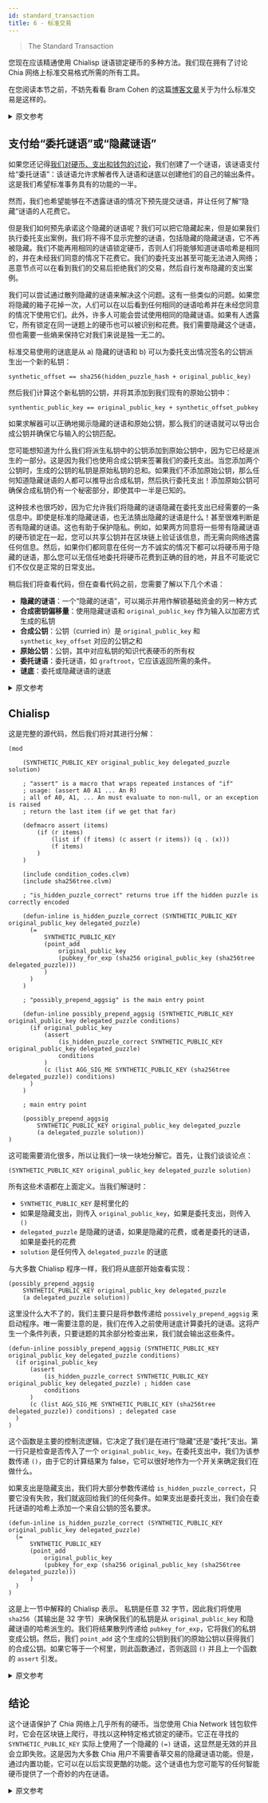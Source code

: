 ```yaml
---
id: standard_transaction
title: 6 - 标准交易
---
```


> The Standard Transaction

您现在应该精通使用 Chialisp 谜语锁定硬币的多种方法。我们现在拥有了讨论 Chia 网络上标准交易格式所需的所有工具。

在您阅读本节之前，不妨先看看 Bram Cohen 的这篇[博客文章](https://www.chia.net/2021/05/27/Agrgregated-Sigs-Taproot-Graftroot.html)关于为什么标准交易是这样的。

<details>
<summary>原文参考</summary>

You should now be well versed in a number of ways to lock up a coin using a Chialisp puzzle.
We have all the tools we need now to talk about the standard transaction format on the Chia network.

Before you go through this section, it may be worth it to check out this [blog post](https://www.chia.net/2021/05/27/Agrgregated-Sigs-Taproot-Graftroot.html) by Bram Cohen on why the standard transaction is the way it is.

</details>

## 支付给“委托谜语”或“隐藏谜语”

如果您还记得[我们对硬币、支出和钱包的讨论](/docs/coins_spends_and_wallets)，我们创建了一个谜语，该谜语支付给“委托谜语”：该谜语允许求解者传入谜语和谜底以创建他们的自己的输出条件。这是我们希望标准事务具有的功能的一半。

然而，我们也希望能够在不透露谜语的情况下预先提交谜语，并让任何了解“隐藏”谜语的人花费它。

但是我们如何预先承诺这个隐藏的谜语呢？我们可以把它隐藏起来，但是如果我们执行委托支出案例，我们将不得不显示完整的谜语，包括隐藏的隐藏谜语，它不再被隐藏。我们不能再用相同的谜语锁定硬币，否则人们将能够知道谜语哈希是相同的，并在未经我们同意的情况下花费它。我们的委托支出甚至可能无法进入网络；恶意节点可以在看到我们的交易后拒绝我们的交易，然后自行发布隐藏的支出案例。

我们可以尝试通过散列隐藏的谜语来解决这个问题。这有一些类似的问题。如果您将隐藏的箱子花掉一次，人们可以在以后看到任何相同的谜语哈希并在未经您同意的情况下使用它们。此外，许多人可能会尝试使用相同的隐藏谜语。如果有人透露它，所有锁定在同一谜题上的硬币也可以被识别和花费。我们需要隐藏这个谜语，但也需要一些熵来保持它对我们来说是独一无二的。

标准交易使用的谜底是从 a) 隐藏的谜语和 b) 可以为委托支出情况签名的公钥派生出一个新的私钥：

`synthetic_offset == sha256(hidden_puzzle_hash + original_public_key)`

然后我们计算这个新私钥的公钥，并将其添加到我们现有的原始公钥中：

`synthentic_public_key == original_public_key + synthetic_offset_pubkey`

如果求解器可以正确地揭示隐藏的谜语和原始公钥，那么我们的谜语就可以导出合成公钥并确保它与输入的公钥匹配。

您可能想知道为什么我们将派生私钥中的公钥添加到原始公钥中，因为它已经是派生的一部分。这是因为我们也使用合成公钥来签署我们的委托支出。当您添加两个公钥时，生成的公钥的私钥是原始私钥的总和。如果我们不添加原始公钥，那么任何知道隐藏谜语的人都可以推导出合成私钥，然后执行委托支出！添加原始公钥可确保合成私钥仍有一个秘密部分，即使其中一半是已知的。

这种技术也很巧妙，因为它允许我们将隐藏的谜语隐藏在委托支出已经需要的一条信息中。即使是标准的隐藏谜语，也无法猜出隐藏的谜语是什么！甚至很难判断是否有隐藏的谜语。这也有助于保护隐私。例如，如果两方同意将一些带有隐藏谜语的硬币锁定在一起，您可以共享公钥并在区块链上验证该信息，而无需向网络透露任何信息。然后，如果你们都同意在任何一方不诚实的情况下都可以将硬币用于隐藏的谜语，那么您可以无信任地委托将硬币花费到正确的目的地，并且不可能说它们不仅仅是正常的日常支出。

稍后我们将查看代码，但在查看代码之前，您需要了解以下几个术语：

* **隐藏的谜语**：一个“隐藏的谜语”，可以揭示并用作解锁基础资金的另一种方式
* **合成密钥偏移量**：使用隐藏谜语和 `original_public_key` 作为输入以加密方式生成的私钥
* **合成公钥**：公钥（curried in）是 `original_public_key` 和 `synthetic_key_offset` 对应的公钥之和
* **原始公钥**：公钥，其中对应私钥的知识代表硬币的所有权
* **委托谜语**：委托谜语，如 `graftroot`，它应该返回所需的条件。
* **谜底**：委托或隐藏谜语的谜底

<details>
<summary>原文参考</summary>

- ## Pay to "Delegated Puzzle" or "Hidden Puzzle"

If you remember from [our discussion of coins, spends, and wallets](/docs/coins_spends_and_wallets) we created a puzzle that paid to a "delegated puzzle": a puzzle that allows the solver to pass in a puzzle and solution to create their own conditions for the output.
This is one half of the functionality we want our standard transaction to have.

However, we also want the ability to pre-commit to a puzzle without revealing it, and let anybody with the knowledge of the "hidden" puzzle spend it.

But how do we pre-commit to this hidden puzzle?  We can curry it in, but if we perform the delegated spend case we will have to reveal the full puzzle including the curried in hidden puzzle and it will no longer be hidden.
We can't lock up a coin with the same puzzle anymore, or else people will be able to tell that the puzzle hash is the same and spend it without our consent.
Our delegated spend might not even make it to the network; a malicious node can just deny our transaction after seeing it and then publish the hidden spend case on their own.

We can attempt to solve this by hashing the hidden puzzle.
This has some similar problems.
If you spend the hidden case even once, people can see any identical puzzle hashes later and spend them without your consent.
Furthermore, many people may try to use the same hidden puzzle.
If anyone reveals it, all coins locked up with that same puzzle can also be identified and spent.
We need the puzzle to be hidden, but also have some entropy that keeps it unique to us.

The solution that the standard transaction uses is to derive a new private key from a) the hidden puzzle and b) the public key that can sign for the delegated spend case:

`synthetic_offset == sha256(hidden_puzzle_hash + original_public_key)`

We then calculate the public key of this new private key, and add it to our existing original public key:

`synthentic_public_key == original_public_key + synthetic_offset_pubkey`

If the solver can correctly reveal BOTH the hidden puzzle and the original public key, then our puzzle can derive the synthetic public key and make sure that it matches the one that is curried in.

You may wonder why we add the public key from our derived private key to the original public key when it's already part of the derivation.
This is because we use the synthetic public key to sign for our delegated spends as well.
When you add two public keys, the private key for the resulting public key is the sum of the original private keys.
If we didn't add the original public key then anyone who knew the hidden puzzle could derive the synthetic private key and could then perform delegated spends!  Adding original public key ensures that there is still a secret component of the synthetic private key, even though half of can be known.

This technique is also neat because it allows us to hide the hidden puzzle in a piece of information that was already necessary for the delegated spend.
It's impossible to guess what the hidden puzzle is, even if it's a standard hidden puzzle!  It's even hard to tell if there's a hidden puzzle at all.
This can also contribute to privacy.
For example, if two parties agree to lock up some coins with a hidden puzzle together, you can share pubkeys and verify that information on the blockchain without revealing anything to the network.
Then, if you both agree that the coins *can* be spent with the hidden puzzle if either party is dishonest, you can trustlessly delegated spend the coins to the correct destinations and it's impossible to tell that they are not just normal everyday spends.

We'll look at the code in a moment, but here's a few terms to know before you look at it:

* **hidden puzzle**: a "hidden puzzle" that can be revealed and used as an alternate way to unlock the underlying funds
* **synthetic key offset**: a private key cryptographically generated using the hidden puzzle and `original_public_key` as inputs
* **synthetic public key**: the public key (curried in) that is the sum of `original_public_key` and the public key corresponding to `synthetic_key_offset`
* **original public key**: a public key, where knowledge of the corresponding private key represents ownership of the coin
* **delegated puzzle**: a delegated puzzle, as in "graftroot", which should return the desired conditions.
* **solution**: the solution to the delegated or hidden puzzle

</details>

## Chialisp

这是完整的源代码，然后我们将对其进行分解：

```chialisp
(mod

    (SYNTHETIC_PUBLIC_KEY original_public_key delegated_puzzle solution)

    ; "assert" is a macro that wraps repeated instances of "if"
    ; usage: (assert A0 A1 ... An R)
    ; all of A0, A1, ... An must evaluate to non-null, or an exception is raised
    ; return the last item (if we get that far)

    (defmacro assert (items)
        (if (r items)
            (list if (f items) (c assert (r items)) (q . (x)))
            (f items)
        )
    )

    (include condition_codes.clvm)
    (include sha256tree.clvm)

    ; "is_hidden_puzzle_correct" returns true iff the hidden puzzle is correctly encoded

    (defun-inline is_hidden_puzzle_correct (SYNTHETIC_PUBLIC_KEY original_public_key delegated_puzzle)
      (=
          SYNTHETIC_PUBLIC_KEY
          (point_add
              original_public_key
              (pubkey_for_exp (sha256 original_public_key (sha256tree delegated_puzzle)))
          )
      )
    )

    ; "possibly_prepend_aggsig" is the main entry point

    (defun-inline possibly_prepend_aggsig (SYNTHETIC_PUBLIC_KEY original_public_key delegated_puzzle conditions)
      (if original_public_key
          (assert
              (is_hidden_puzzle_correct SYNTHETIC_PUBLIC_KEY original_public_key delegated_puzzle)
              conditions
          )
          (c (list AGG_SIG_ME SYNTHETIC_PUBLIC_KEY (sha256tree delegated_puzzle)) conditions)
      )
    )

    ; main entry point

    (possibly_prepend_aggsig
        SYNTHETIC_PUBLIC_KEY original_public_key delegated_puzzle
        (a delegated_puzzle solution))
)
```

这可能需要消化很多，所以让我们一块一块地分解它。首先，让我们谈谈论点：

```
(SYNTHETIC_PUBLIC_KEY original_public_key delegated_puzzle solution)
```

所有这些术语都在上面定义。当我们解谜时：
* `SYNTHETIC_PUBLIC_KEY` 是柯里化的
* 如果是隐藏支出，则传入 `original_public_key`，如果是委托支出，则传入 `()`
* `delegated_puzzle` 是隐藏的谜语，如果是隐藏的花费，或者是委托的谜语，如果是委托的花费
* `solution` 是任何传入 `delegated_puzzle` 的谜底

与大多数 Chialisp 程序一样，我们将从底部开始查看实现：

```chialisp
(possibly_prepend_aggsig
    SYNTHETIC_PUBLIC_KEY original_public_key delegated_puzzle
    (a delegated_puzzle solution))
```

这里没什么大不了的，我们主要只是将参数传递给 `possively_prepend_aggsig` 来启动程序。唯一需要注意的是，我们在传入之前使用谜底计算委托的谜语。这将产生一个条件列表，只要谜题的其余部分检查出来，我们就会输出这些条件。

```chialisp
(defun-inline possibly_prepend_aggsig (SYNTHETIC_PUBLIC_KEY original_public_key delegated_puzzle conditions)
  (if original_public_key
      (assert
          (is_hidden_puzzle_correct SYNTHETIC_PUBLIC_KEY original_public_key delegated_puzzle) ; hidden case
          conditions
      )
      (c (list AGG_SIG_ME SYNTHETIC_PUBLIC_KEY (sha256tree delegated_puzzle)) conditions) ; delegated case
  )
)
```

这个函数是主要的控制流逻辑，它决定了我们是在进行“隐藏”还是“委托”支出。第一行只是检查是否传入了一个 `original_public_key`。在委托支出中，我们为该参数传递 `()`，由于它的计算结果为 false，它可以很好地作为一个开关来确定我们在做什么。

如果支出是隐藏支出，我们将大部分参数传递给 `is_hidden_puzzle_correct`，只要它没有失败，我们就返回给我们的任何条件。如果支出是委托支出，我们会在委托谜语的哈希上添加一个来自公钥的签名要求。

```chialisp
(defun-inline is_hidden_puzzle_correct (SYNTHETIC_PUBLIC_KEY original_public_key delegated_puzzle)
  (=
      SYNTHETIC_PUBLIC_KEY
      (point_add
          original_public_key
          (pubkey_for_exp (sha256 original_public_key (sha256tree delegated_puzzle)))
      )
  )
)
```

这是上一节中解释的 Chialisp 表示。 私钥是任意 32 字节，因此我们将使用 `sha256`（其输出是 32 字节）来确保我们的私钥是从 `original_public_key` 和隐藏谜语的哈希派生的。我们将结果散列传递给 `pubkey_for_exp`，它将我们的私钥变成公钥。然后，我们 `point_add` 这个生成的公钥到我们的原始公钥以获得我们的合成公钥。如果它等于一个柯里，则此函数通过，否则返回 `()` 并且上一个函数的 `assert` 引发。

<details>
<summary>原文参考</summary>

- ## The Chialisp

Here's the full source and then we'll break it down:

```chialisp
(mod

    (SYNTHETIC_PUBLIC_KEY original_public_key delegated_puzzle solution)

    ; "assert" is a macro that wraps repeated instances of "if"
    ; usage: (assert A0 A1 ... An R)
    ; all of A0, A1, ... An must evaluate to non-null, or an exception is raised
    ; return the last item (if we get that far)

    (defmacro assert (items)
        (if (r items)
            (list if (f items) (c assert (r items)) (q . (x)))
            (f items)
        )
    )

    (include condition_codes.clvm)
    (include sha256tree.clvm)

    ; "is_hidden_puzzle_correct" returns true iff the hidden puzzle is correctly encoded

    (defun-inline is_hidden_puzzle_correct (SYNTHETIC_PUBLIC_KEY original_public_key delegated_puzzle)
      (=
          SYNTHETIC_PUBLIC_KEY
          (point_add
              original_public_key
              (pubkey_for_exp (sha256 original_public_key (sha256tree delegated_puzzle)))
          )
      )
    )

    ; "possibly_prepend_aggsig" is the main entry point

    (defun-inline possibly_prepend_aggsig (SYNTHETIC_PUBLIC_KEY original_public_key delegated_puzzle conditions)
      (if original_public_key
          (assert
              (is_hidden_puzzle_correct SYNTHETIC_PUBLIC_KEY original_public_key delegated_puzzle)
              conditions
          )
          (c (list AGG_SIG_ME SYNTHETIC_PUBLIC_KEY (sha256tree delegated_puzzle)) conditions)
      )
    )

    ; main entry point

    (possibly_prepend_aggsig
        SYNTHETIC_PUBLIC_KEY original_public_key delegated_puzzle
        (a delegated_puzzle solution))
)
```

That's probably a lot to digest so let's break it down piece by piece.
First, let's talk about the arguments:

```
(SYNTHETIC_PUBLIC_KEY original_public_key delegated_puzzle solution)
```

All of these terms are defined above.
When we solve this puzzle:
* `SYNTHETIC_PUBLIC_KEY` is curried in
* We pass in `original_public_key` if it's the hidden spend or `()` if it's the delegated spend
* `delegated_puzzle` is the hidden puzzle if it's the hidden spend, or the delegated puzzle if it's the delegated spend
* `solution` is the solution to whatever is passed into `delegated_puzzle`

As with most Chialisp programs, we'll start looking at the implementation from the bottom:

```chialisp
(possibly_prepend_aggsig
    SYNTHETIC_PUBLIC_KEY original_public_key delegated_puzzle
    (a delegated_puzzle solution))
```

There's nothing much going on here, we're mostly just passing arguments to `possibly_prepend_aggsig` to start the program.
The only thing to note is that we're evaluating the delegated puzzle with the solution before passing it in.
This will result in a list of conditions that we will output as long as the rest of the puzzle checks out.

```chialisp
(defun-inline possibly_prepend_aggsig (SYNTHETIC_PUBLIC_KEY original_public_key delegated_puzzle conditions)
  (if original_public_key
      (assert
          (is_hidden_puzzle_correct SYNTHETIC_PUBLIC_KEY original_public_key delegated_puzzle) ; hidden case
          conditions
      )
      (c (list AGG_SIG_ME SYNTHETIC_PUBLIC_KEY (sha256tree delegated_puzzle)) conditions) ; delegated case
  )
)
```

This function is the main control flow logic that determines whether we're doing the "hidden" or "delegated" spend.
The first line just checks if an `original_public_key` was passed in.
In the delegated spend, we pass `()` for that argument, and since that evaluates to false, it works great as a switch to determine what we're doing.

If the spend is the hidden spend, we pass most of our parameters to `is_hidden_puzzle_correct` and, as long as it doesn't fail, we just return whatever conditions are given to us.
If the spend is the delegated spend, we prepend a signature requirement from the curried in public key on the hash of the delegated puzzle.

```chialisp
(defun-inline is_hidden_puzzle_correct (SYNTHETIC_PUBLIC_KEY original_public_key delegated_puzzle)
  (=
      SYNTHETIC_PUBLIC_KEY
      (point_add
          original_public_key
          (pubkey_for_exp (sha256 original_public_key (sha256tree delegated_puzzle)))
      )
  )
)
```

This is the Chialisp representation of what was explained in the section above.
A private key is any 32 bytes so we're going to use `sha256` (whose output is 32 bytes) to make sure our private key is derived from the `original_public_key` and the hash of the hidden puzzle.
We pass the resulting hash to `pubkey_for_exp` which turns our private key into a public key.
Then, we `point_add` this generated public key to our original pubkey to get our synthetic public key.
If it equals the curried in one, this function passes, otherwise it returns `()` and the `assert` from the previous function raises.

</details>

## 结论

这个谜语保护了 Chia 网络上几乎所有的硬币。当您使用 Chia Network 钱包软件时，它会在区块链上爬行，寻找以这种特定格式锁定的硬币。它正在寻找的 `SYNTHETIC_PUBLIC_KEY` 实际上使用了一个隐藏的 `(=)` 谜语，这显然是无效的并且会立即失败。这是因为大多数 Chia 用户不需要香草交易的隐藏谜语功能。但是，通过内置功能，它可以在以后实现更酷的功能。这个谜语也为您可能写的任何智能硬币提供了一个奇妙的内在谜语。

<details>
<summary>原文参考</summary>

- ## Conclusion

This puzzle secures almost all of the coins on the Chia network.
When you use the Chia Network wallet software, it is crawling the blockchain looking for coins locked up with this specific format.
The `SYNTHETIC_PUBLIC_KEY` it is looking for is actually using a hidden puzzle of `(=)` which is obviously invalid and fails immediately.
This is because most users of Chia don't need the hidden puzzle functionality for vanilla transactions.
But, by having the capabilities built in, it enables much cooler functionality later on.
This puzzle also makes for a fantastic inner puzzle of any smart coins you may write.

</details>
